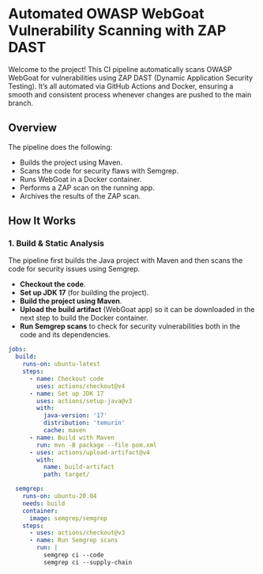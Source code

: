 # Automated OWASP WebGoat Vulnerability Scanning with ZAP DAST

Welcome to the project! This CI pipeline automatically scans OWASP WebGoat for vulnerabilities using ZAP DAST (Dynamic Application Security Testing). It’s all automated via GitHub Actions and Docker, ensuring a smooth and consistent process whenever changes are pushed to the main branch.

## Overview

The pipeline does the following:
- Builds the project using Maven.
- Scans the code for security flaws with Semgrep.
- Runs WebGoat in a Docker container.
- Performs a ZAP scan on the running app.
- Archives the results of the ZAP scan.

## How It Works

### 1. **Build & Static Analysis**
The pipeline first builds the Java project with Maven and then scans the code for security issues using Semgrep.

- **Checkout the code**.
- **Set up JDK 17** (for building the project).
- **Build the project using Maven**.
- **Upload the build artifact** (WebGoat app) so it can be downloaded in the next step to build the Docker container.
- **Run Semgrep scans** to check for security vulnerabilities both in the code and its dependencies.

```yaml
jobs:
  build:
    runs-on: ubuntu-latest
    steps:
      - name: Checkout code
        uses: actions/checkout@v4
      - name: Set up JDK 17
        uses: actions/setup-java@v3
        with:
          java-version: '17'
          distribution: 'temurin'
          cache: maven
      - name: Build with Maven
        run: mvn -B package --file pom.xml
      - uses: actions/upload-artifact@v4
        with:
          name: build-artifact
          path: target/

  semgrep:
    runs-on: ubuntu-20.04
    needs: build
    container:
      image: semgrep/semgrep
    steps:
      - uses: actions/checkout@v3
      - name: Run Semgrep scans
        run: |
          semgrep ci --code
          semgrep ci --supply-chain
